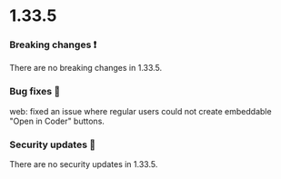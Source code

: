 # 1.33.5

### Breaking changes ❗

There are no breaking changes in 1.33.5.

### Bug fixes 🐛

web: fixed an issue where regular users could not create embeddable
"Open in Coder" buttons.

### Security updates 🔐

There are no security updates in 1.33.5.
